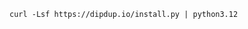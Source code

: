 <!-- markdownlint-disable first-line-h1 -->
```shell [Terminal]
curl -Lsf https://dipdup.io/install.py | python3.12
```

